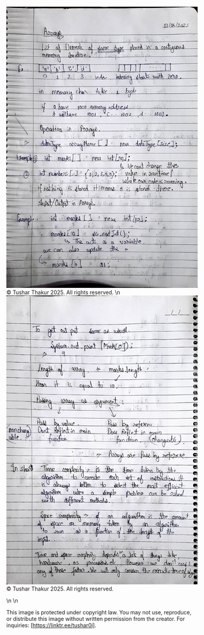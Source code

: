 ![Java Array](https://github.com/Tushar0i/Inclined-DSA/blob/main/Notes/array-p1.jpg)
© Tushar Thakur 2025. All rights reserved.
\n
![Java Array](https://github.com/Tushar0i/Inclined-DSA/blob/main/Notes/array-p2.jpg)
© Tushar Thakur 2025. All rights reserved.


\n
\n

This image is protected under copyright law. You may not use, reproduce, or distribute this image without written permission from the creator. For inquiries: [https://linktr.ee/tushar0i].




